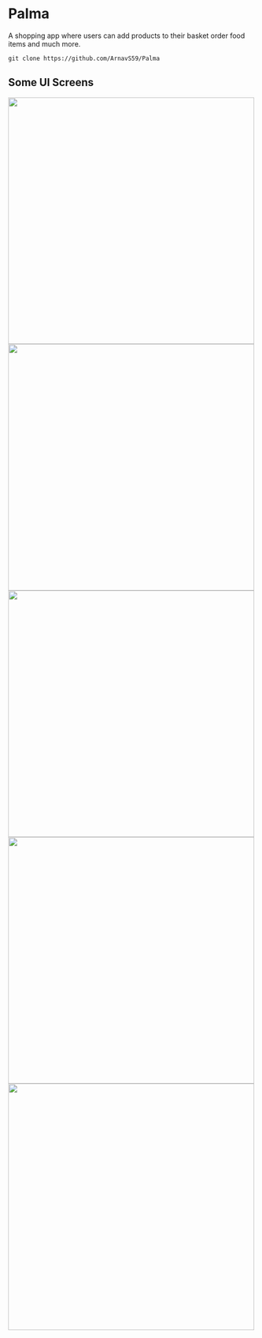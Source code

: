 # Palma

A shopping app where users can add products to their basket order food items and much more.

```
git clone https://github.com/ArnavS59/Palma
```

## Some UI Screens

<p float="left">
  <img src="https://imgur.com/Utc4Xdy.png" height=500  />
  
   <img src="https://i.imgur.com/yr95yAe.png" height=500  />
   <img src="https://i.imgur.com/zrEGklQ.png" height=500  />
  
   
</br>
<img src="https://i.imgur.com/mosVLoF.png" height=500  />
 <img src="https://i.imgur.com/Mh1Ntwd.png" height=500  />

</p>


